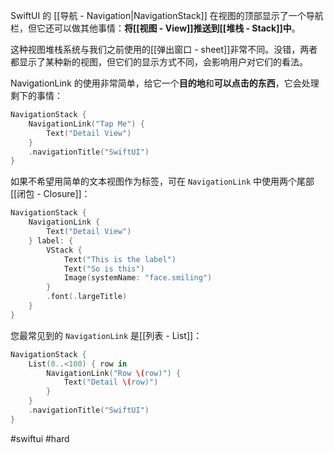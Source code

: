 SwiftUI 的 [[导航 - Navigation|NavigationStack]] 在视图的顶部显示了一个导航栏，但它还可以做其他事情：**将[[视图 - View]]推送到[[堆栈 - Stack]]中**。

这种视图堆栈系统与我们之前使用的[[弹出窗口 - sheet]]非常不同。没错，两者都显示了某种新的视图，但它们的显示方式不同，会影响用户对它们的看法。

NavigationLink 的使用非常简单，给它一个**目的地**和**可以点击的东西**，它会处理剩下的事情：

```swift
NavigationStack {
    NavigationLink("Tap Me") {
        Text("Detail View")
    }
    .navigationTitle("SwiftUI")
}
```

如果不希望用简单的文本视图作为标签，可在 `NavigationLink` 中使用两个尾部[[闭包 - Closure]]：

```swift
NavigationStack {
    NavigationLink {
        Text("Detail View")
    } label: {
        VStack {
            Text("This is the label")
            Text("So is this")
            Image(systemName: "face.smiling")
        }
        .font(.largeTitle)
    }
}
```

您最常见到的 `NavigationLink` 是[[列表 - List]]：

```swift
NavigationStack {
    List(0..<100) { row in
        NavigationLink("Row \(row)") {
            Text("Detail \(row)")
        }
    }
    .navigationTitle("SwiftUI")
}
```

#swiftui #hard 